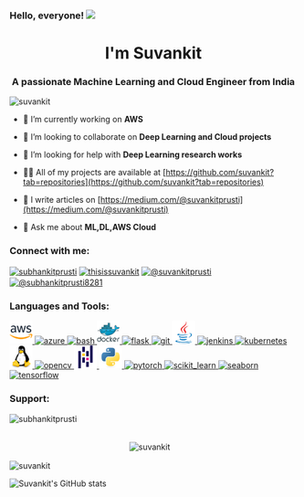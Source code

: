 ### Hello, everyone! <img src="https://raw.githubusercontent.com/MartinHeinz/MartinHeinz/master/wave.gif" width="30px">

<h1 align="center">I'm Suvankit</h1>
<h3 align="center">A passionate Machine Learning and Cloud Engineer from India</h3>

<p align="left"> <img src="https://komarev.com/ghpvc/?username=suvankit&label=Profile%20views&color=0e75b6&style=flat" alt="suvankit" /> </p>

- 🔭 I’m currently working on **AWS**

- 👯 I’m looking to collaborate on **Deep Learning and Cloud projects**

- 🤝 I’m looking for help with **Deep Learning research works**

- 👨‍💻 All of my projects are available at [https://github.com/suvankit?tab=repositories](https://github.com/suvankit?tab=repositories)

- 📝 I write articles on [https://medium.com/@suvankitprusti](https://medium.com/@suvankitprusti)

- 💬 Ask me about **ML,DL,AWS Cloud**

<h3 align="left">Connect with me:</h3>
<p align="left">
<a href="https://linkedin.com/in/subhankitprusti" target="blank"><img align="center" src="https://raw.githubusercontent.com/rahuldkjain/github-profile-readme-generator/master/src/images/icons/Social/linked-in-alt.svg" alt="subhankitprusti" height="30" width="40" /></a>
<a href="https://instagram.com/thisissuvankit" target="blank"><img align="center" src="https://raw.githubusercontent.com/rahuldkjain/github-profile-readme-generator/master/src/images/icons/Social/instagram.svg" alt="thisissuvankit" height="30" width="40" /></a>
<a href="https://medium.com/@suvankitprusti" target="blank"><img align="center" src="https://raw.githubusercontent.com/rahuldkjain/github-profile-readme-generator/master/src/images/icons/Social/medium.svg" alt="@suvankitprusti" height="30" width="40" /></a>
<a href="https://www.youtube.com/c/@subhankitprusti8281" target="blank"><img align="center" src="https://raw.githubusercontent.com/rahuldkjain/github-profile-readme-generator/master/src/images/icons/Social/youtube.svg" alt="@subhankitprusti8281" height="30" width="40" /></a>
</p>

<h3 align="left">Languages and Tools:</h3>
<p align="left"> <a href="https://aws.amazon.com" target="_blank" rel="noreferrer"> <img src="https://raw.githubusercontent.com/devicons/devicon/master/icons/amazonwebservices/amazonwebservices-original-wordmark.svg" alt="aws" width="40" height="40"/> </a> <a href="https://azure.microsoft.com/en-in/" target="_blank" rel="noreferrer"> <img src="https://www.vectorlogo.zone/logos/microsoft_azure/microsoft_azure-icon.svg" alt="azure" width="40" height="40"/> </a> <a href="https://www.gnu.org/software/bash/" target="_blank" rel="noreferrer"> <img src="https://www.vectorlogo.zone/logos/gnu_bash/gnu_bash-icon.svg" alt="bash" width="40" height="40"/> </a> <a href="https://www.docker.com/" target="_blank" rel="noreferrer"> <img src="https://raw.githubusercontent.com/devicons/devicon/master/icons/docker/docker-original-wordmark.svg" alt="docker" width="40" height="40"/> </a> <a href="https://flask.palletsprojects.com/" target="_blank" rel="noreferrer"> <img src="https://www.vectorlogo.zone/logos/pocoo_flask/pocoo_flask-icon.svg" alt="flask" width="40" height="40"/> </a> <a href="https://git-scm.com/" target="_blank" rel="noreferrer"> <img src="https://www.vectorlogo.zone/logos/git-scm/git-scm-icon.svg" alt="git" width="40" height="40"/> </a> <a href="https://www.java.com" target="_blank" rel="noreferrer"> <img src="https://raw.githubusercontent.com/devicons/devicon/master/icons/java/java-original.svg" alt="java" width="40" height="40"/> </a> <a href="https://www.jenkins.io" target="_blank" rel="noreferrer"> <img src="https://www.vectorlogo.zone/logos/jenkins/jenkins-icon.svg" alt="jenkins" width="40" height="40"/> </a> <a href="https://kubernetes.io" target="_blank" rel="noreferrer"> <img src="https://www.vectorlogo.zone/logos/kubernetes/kubernetes-icon.svg" alt="kubernetes" width="40" height="40"/> </a> <a href="https://www.linux.org/" target="_blank" rel="noreferrer"> <img src="https://raw.githubusercontent.com/devicons/devicon/master/icons/linux/linux-original.svg" alt="linux" width="40" height="40"/> </a> <a href="https://opencv.org/" target="_blank" rel="noreferrer"> <img src="https://www.vectorlogo.zone/logos/opencv/opencv-icon.svg" alt="opencv" width="40" height="40"/> </a> <a href="https://pandas.pydata.org/" target="_blank" rel="noreferrer"> <img src="https://raw.githubusercontent.com/devicons/devicon/2ae2a900d2f041da66e950e4d48052658d850630/icons/pandas/pandas-original.svg" alt="pandas" width="40" height="40"/> </a> <a href="https://www.python.org" target="_blank" rel="noreferrer"> <img src="https://raw.githubusercontent.com/devicons/devicon/master/icons/python/python-original.svg" alt="python" width="40" height="40"/> </a> <a href="https://pytorch.org/" target="_blank" rel="noreferrer"> <img src="https://www.vectorlogo.zone/logos/pytorch/pytorch-icon.svg" alt="pytorch" width="40" height="40"/> </a> <a href="https://scikit-learn.org/" target="_blank" rel="noreferrer"> <img src="https://upload.wikimedia.org/wikipedia/commons/0/05/Scikit_learn_logo_small.svg" alt="scikit_learn" width="40" height="40"/> </a> <a href="https://seaborn.pydata.org/" target="_blank" rel="noreferrer"> <img src="https://seaborn.pydata.org/_images/logo-mark-lightbg.svg" alt="seaborn" width="40" height="40"/> </a> <a href="https://www.tensorflow.org" target="_blank" rel="noreferrer"> <img src="https://www.vectorlogo.zone/logos/tensorflow/tensorflow-icon.svg" alt="tensorflow" width="40" height="40"/> </a> </p>

<h3 align="left">Support:</h3>
<p><a href="https://www.buymeacoffee.com/subhankitprusti"> <img align="left" src="https://cdn.buymeacoffee.com/buttons/v2/default-yellow.png" height="50" width="210" alt="subhankitprusti" /></a></p><br><br>

<p><img align="center" src="https://github-readme-stats.vercel.app/api/top-langs?username=suvankit&show_icons=true&locale=en&layout=compact" alt="suvankit" /></p>

<p><img align="center" src="https://github-readme-streak-stats.herokuapp.com/?user=suvankit&" alt="suvankit" /></p>


<!-- Icons -->

[1.2]: http://i.imgur.com/wWzX9uB.png 
[2.2]: https://raw.githubusercontent.com/MartinHeinz/MartinHeinz/master/linkedin-3-16.png 
<!-- Links to your social media accounts -->

[1]: https://twitter.com/thisissuvankit
[2]: https://www.linkedin.com/in/subhankit-prusti-1543ba1b0/

<!---
suvankit/suvankit is a ✨ special ✨ repository because its `README.md` (this file) appears on your GitHub profile.
You can click the Preview link to take a look at your changes.
--->

![Suvankit's GitHub stats](https://github-readme-stats.vercel.app/api?username=suvankit&show_icons=true&theme=monokai)


